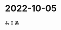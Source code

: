 # 2022-10-05

共 0 条

<!-- BEGIN WEIBO -->
<!-- 最后更新时间 Wed Oct 05 2022 05:06:41 GMT+0800 (China Standard Time) -->

<!-- END WEIBO -->
